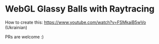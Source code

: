 # WebGL Glassy Balls with Raytracing

How to create this: https://www.youtube.com/watch?v=FSMkaiB5wVo (Ukrainian)

PRs are welcome :)
